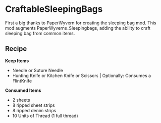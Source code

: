 # CraftableSleepingBags

First a big thanks to PaperWyvern for creating the sleeping bag mod. This mod augments PaperWyverns_Sleepingbags, adding the ability to craft sleeping bag from common items.

## Recipe
**Keep Items**
- Needle or Suture Needle
- Hunting Knife or Kitchen Knife or Scissors | Optionally: Consumes a FlintKnife

**Consumed Items**
- 2 sheets
- 8 ripped sheet strips
- 8 ripped denim strips
- 10 Units of Thread (1 full thread)
